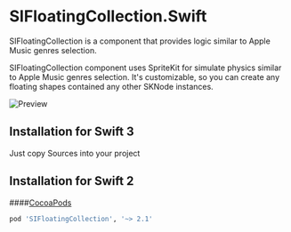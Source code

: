 # SIFloatingCollection.Swift

SIFloatingCollection is a component that provides logic similar to Apple Music genres selection.

SIFloatingCollection component uses SpriteKit for simulate physics similar to Apple Music genres selection. It's customizable, so you can create any floating shapes contained any other SKNode instances.

![Preview](http://media.giphy.com/media/3oEdv8UHKz9l788J4Q/giphy.gif)

## Installation for Swift 3
Just copy Sources into your project

## Installation for Swift 2

####[CocoaPods](http://cocoapods.org)
```ruby
pod 'SIFloatingCollection', '~> 2.1'
```
